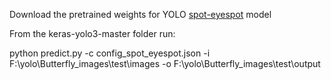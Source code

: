 Download the pretrained weights for YOLO [spot-eyespot](https://ulisboa-my.sharepoint.com/:u:/g/personal/ist14026_tecnico_ulisboa_pt/EXeR0-eHujZOsmwUzcRr1L0BWOkhoobfKbDx2y_XUkICEg?e=RWzuY4) model

From the keras-yolo3-master folder run:

python predict.py -c config_spot_eyespot.json -i F:\yolo\Butterfly_images\test\images -o F:\yolo\Butterfly_images\test\output
